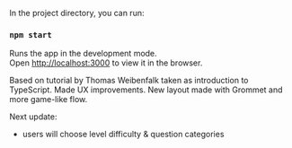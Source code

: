 In the project directory, you can run:

### `npm start`

Runs the app in the development mode.<br />
Open [http://localhost:3000](http://localhost:3000) to view it in the browser.

Based on tutorial by Thomas Weibenfalk taken as introduction to TypeScript. Made UX improvements.  New layout made with Grommet and more game-like flow.

Next update: 
  - users will choose level difficulty & question categories
